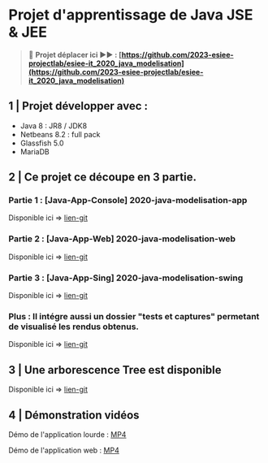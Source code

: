# Projet d'apprentissage de Java JSE & JEE

> 🚨 **Projet déplacer ici ▶▶ : [https://github.com/2023-esiee-projectlab/esiee-it_2020_java_modelisation](https://github.com/2023-esiee-projectlab/esiee-it_2020_java_modelisation)**

## 1 | Projet développer avec : 

- Java 8 : JR8 / JDK8
- Netbeans 8.2 : full pack
- Glassfish 5.0
- MariaDB

## 2 | Ce projet ce découpe en 3 partie.

### Partie 1 : [Java-App-Console] 2020-java-modelisation-app

Disponible ici => [lien-git](https://github.com/ldumay/2020-java-modelisation/tree/main/2020-java-modelisation-app)

### Partie 2 : [Java-App-Web] 2020-java-modelisation-web

Disponible ici => [lien-git](https://github.com/ldumay/2020-java-modelisation/tree/main/2020-java-modelisation-web)

### Partie 3 : [Java-App-Sing] 2020-java-modelisation-swing

Disponible ici => [lien-git](https://github.com/ldumay/2020-java-modelisation/tree/main/2020-java-modelisation-swing)

### Plus : Il intégre aussi un dossier "tests et captures" permetant de visualisé les rendus obtenus.

Disponible ici => [lien-git](https://github.com/ldumay/2020-java-modelisation/tree/main/_test_et_captures)

## 3 | Une arborescence Tree est disponible

Disponible ici => [lien-git](https://github.com/ldumay/2020-java-modelisation/blob/main/_tests_et_captures/0_tree_full_git.md)

## 4 | Démonstration vidéos

Démo de l'application lourde : 
[MP4](https://uploads.ldumay.fr/esiee-it/2_Java_Modelisation/Demo_App_Lourde.mp4)

Démo de l'application web :
[MP4](https://uploads.ldumay.fr/esiee-it/2_Java_Modelisation/Demo_App_Web.mp4)
